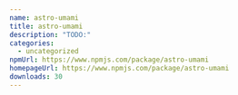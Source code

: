 ```yaml
---
name: astro-umami
title: astro-umami
description: "TODO:"
categories:
  - uncategorized
npmUrl: https://www.npmjs.com/package/astro-umami
homepageUrl: https://www.npmjs.com/package/astro-umami
downloads: 30
---
```


